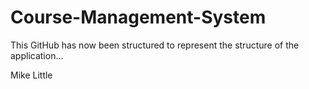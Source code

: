 # Course-Management-System
This GitHub has now been structured to represent the structure of the application...

Mike Little
